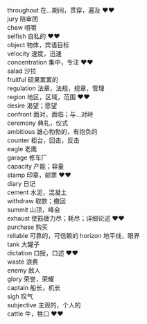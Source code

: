 throughout 在...期间，贯穿，遍及 &hearts;&hearts;   
jury 陪审团  
chew 咀嚼  
selfish 自私的 &hearts;&hearts;  
object 物体，宾语目标   
velocity 速度，迅速  
concentration 集中，专注 &hearts;&hearts;  
salad 沙拉  
fruitful 硕果累累的  
regulation 法章，法规，规章，管理  
region 地区，区域，范围 &hearts;&hearts;  
desire 渴望；愿望  
confront 面对，面临；与...对峙  
ceremony 典礼，仪式  
ambitious 雄心勃勃的，有抱负的  
counter 柜台，回击，反击  
eagle 老鹰  
garage 修车厂  
capacity 产能；容量  
stamp 印章，邮票 &hearts;&hearts;  
diary 日记  
cement 水泥，混凝土  
withdraw 取款；撤回  
summit 山顶，峰会  
exhaust 使筋疲力尽；耗尽；详细论述 &hearts;&hearts;  
purchase 购买  
reliable 可靠的，可信赖的 
horizon 地平线，眼界  
tank 大罐子  
dictation 口授，口述 &hearts;&hearts;  
waste 浪费  
enemy 敌人  
glory 荣誉，荣耀  
captain 船长，机长  
sigh 叹气  
subjective 主观的，个人的  
cattle 牛，牲口 &hearts;&hearts;  